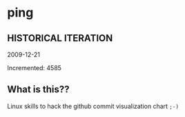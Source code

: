 # ping

## HISTORICAL ITERATION
2009-12-21

Incremented: 4585

## What is this?? 
Linux skills to hack the github commit visualization chart `;-)`
